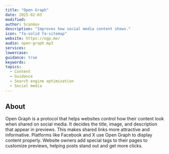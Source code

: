 ```yaml
---
title: "Open Graph"
date: 2025-02-03
modified: 
author: ScanGov
description: "Improves how social media content shows."
icon: "fa-solid fa-sitemap"
website: https://ogp.me/
audio: open-graph.mp3
services: 
lowercase: 
guidance: true
keywords: 
topics:
  - Content
  - Guidance
  - Search engine optimization
  - Social media
---
```


## About

Open Graph is a protocol that helps websites control how their content look when shared on social media. It decides the title, image, and description that appear in previews. This makes shared links more attractive and informative. Platforms like Facebook and X use Open Graph to display content properly. Website owners add special tags to their pages to customize previews, helping posts stand out and get more clicks.